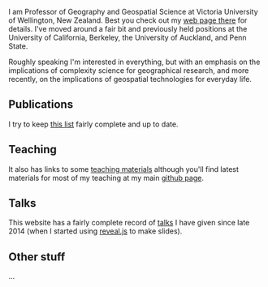 I am Professor of Geography and Geospatial Science at Victoria University of Wellington, New Zealand. Best you check out my [web page there](https://www.victoria.ac.nz/sgees/about/staff/david-osullivan) for details.  I've moved around a fair bit and previously held positions at the University of California, Berkeley, the University of Auckland, and Penn State.

Roughly speaking I'm interested in everything, but with an emphasis on the implications of complexity science for geographical research, and more recently, on the implications of geospatial technologies for everyday life.

## Publications
I try to keep [this list](publications.md) fairly complete and up to date.

## Teaching
It also has links to some [teaching materials](teaching/) although you'll find latest materials for most of my teaching at my main [github page](https://github.com/DOSull).

## Talks
This website has a fairly complete record of [talks](talks/) I have given since late 2014 (when I started using [reveal.js](https://revealjs.com/) to make slides).  

## Other stuff
...
